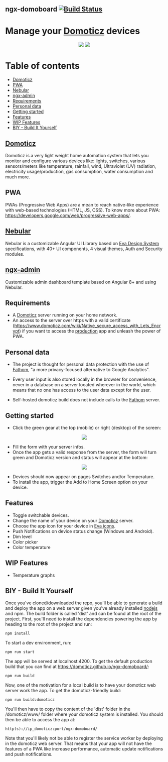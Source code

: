 ## ngx-domoboard [![Build Status](https://travis-ci.org/domoticz/ngx-domoboard.svg?branch=master)](https://travis-ci.org/domoticz/ngx-domoboard)

# Manage your [Domoticz](https://www.domoticz.com/) devices

<p align="center">
  <img src="https://github.com/domoticz/ngx-domoboard/blob/master/src/assets/images/ScreenND_1.PNG">
  <img src="https://github.com/domoticz/ngx-domoboard/blob/master/src/assets/images/ScreenND_2.PNG">
</p>

# Table of contents

- [Domoticz](#domoticz)
- [PWA](#pwa)
- [Nebular](#nebular)
- [ngx-admin](#ngx-admin)
- [Requirements](#requirements)
- [Personal data](#personal-data)
- [Getting started](#getting-started)
- [Features](#features)
- [WIP Features](#wip-features)
- [BIY - Build It Yourself](#biy---build-it-yourself)

## [Domoticz](https://www.domoticz.com/)

Domoticz is a very light weight home automation system that lets you monitor and configure various devices like: lights, switches, various sensors/meters like temperature, rainfall, wind, Ultraviolet (UV) radiation, electricity usage/production, gas consumption, water consumption and much more.

## PWA

PWAs (Progressive Web Apps) are a mean to reach native-like experience with web-based technologies (HTML, JS, CSS). To know more about PWA: https://developers.google.com/web/progressive-web-apps/.

## [Nebular](https://akveo.github.io/nebular/)

Nebular is a customizable Angular UI Library based on [Eva Design System](https://eva.design/) specifications, with 40+ UI components, 4 visual themes, Auth and Security modules.

## [ngx-admin](https://akveo.github.io/ngx-admin/)

Customizable admin dashboard template based on Angular 8+ and using Nebular.

## Requirements

- A [Domoticz](https://www.domoticz.com/) server running on your home network.
- An access to the server over https with a valid certificate (https://www.domoticz.com/wiki/Native_secure_access_with_Lets_Encrypt) if you want to access the [production](https://domoticz.github.io/ngx-domoboard/) app and unleash the power of PWA.

## Personal data

- The project is thought for personal data protection with the use of [Fathom](https://usefathom.com/), "a more privacy-focused alternative to Google Analytics".

- Every user input is also stored locally in the browser for convenience, never in a database on a server located wherever in the world, which means that no one has access to the user data except for the user.

- Self-hosted domoticz build does not include calls to the [Fathom](https://usefathom.com/) server.

## Getting started

- Click the green gear at the top (mobile) or right (desktop) of the screen:

<p align="center">
  <img src="https://github.com/domoticz/ngx-domoboard/blob/master/src/assets/images/ScreenND_3.PNG">
</p>

- Fill the form with your server infos.
- Once the app gets a valid response from the server, the form will turn green and Domoticz version and status will appear at the bottom:

<p align="center">
  <img src="https://github.com/domoticz/ngx-domoboard/blob/master/src/assets/images/ScreenND_4.png">
</p>

- Devices should now appear on pages Switches and/or Temperature.
- To install the app, trigger the Add to Home Screen option on your device.

## Features

- Toggle switchable devices.
- Change the name of your device on your [Domoticz](https://www.domoticz.com/) server.
- Choose the app icon for your device in [Eva icons](https://akveo.github.io/eva-icons/#/).
- Push Notifications on device status change (Windows and Android).
- Dim level
- Color picker
- Color temperature

## WIP Features

- Temperature graphs

## BIY - Build It Yourself

Once you've cloned/downloaded the repo, you'll be able to generate a build and deploy the app on a web server given you've already installed [nodejs](https://nodejs.org/en/) and npm. The build folder is called 'dist' and can be found at the root of the project. First, you'll need to install the dependencies powering the app by heading to the root of the project and run:
````
npm install
````
To start a dev environment, run:
```
npm run start
```
The app will be served at localhost:4200. To get the default production build that you can find at https://domoticz.github.io/ngx-domoboard/:
```
npm run build
```
Now, one of the motivation for a local build is to have your domoticz web server work the app. To get the domoticz-friendly build:
```
npm run build:domoticz
```
You'll then have to copy the content of the 'dist' folder in the /domoticz/www/ folder where your domoticz system is installed. You should then be able to access the app at:
```
http(s)://ip_domoticz:port/ngx-domoboard/
```
Note that you'll likely not be able to register the service worker by deploying in the domoticz web server. That means that your app will not have the features of a PWA like increase performance, automatic update notifications and push notifications.
